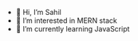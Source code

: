 - 👋 Hi, I’m Sahil
- 👀 I’m interested in MERN stack
- 🌱 I’m currently learning JavaScript

<!---
Sahil-in90/Sahil-in90 is a ✨ special ✨ repository because its `README.md` (this file) appears on your GitHub profile.
You can click the Preview link to take a look at your changes.
--->
